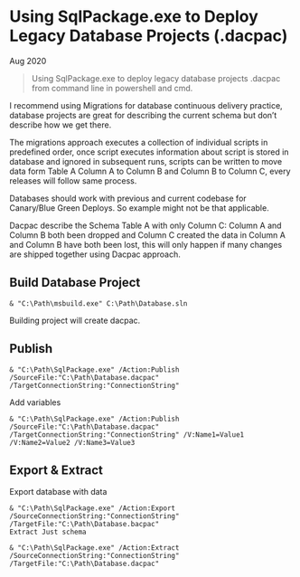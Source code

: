 # Using SqlPackage.exe to Deploy Legacy Database Projects (.dacpac)

Aug 2020

> Using SqlPackage.exe to deploy legacy database projects .dacpac from command line in powershell and cmd.

I recommend using Migrations for database continuous delivery practice, database projects are great for describing the current schema but don’t describe how we get there.

The migrations approach executes a collection of individual scripts in predefined order, once script executes information about script is stored in database and ignored in subsequent runs, scripts can be written to move data form Table A Column A to Column B and Column B to Column C, every releases will follow same process.

Databases should work with previous and current codebase for Canary/Blue Green Deploys. So example might not be that applicable.

Dacpac describe the Schema Table A with only Column C: Column A and Column B both been dropped and Column C created the data in Column A and Column B have both been lost, this will only happen if many changes are shipped together using Dacpac approach.

## Build Database Project

```
& "C:\Path\msbuild.exe" C:\Path\Database.sln
```

Building project will create dacpac.

## Publish

```
& "C:\Path\SqlPackage.exe" /Action:Publish /SourceFile:"C:\Path\Database.dacpac" /TargetConnectionString:"ConnectionString"
```

Add variables

```
& "C:\Path\SqlPackage.exe" /Action:Publish /SourceFile:"C:\Path\Database.dacpac" /TargetConnectionString:"ConnectionString" /V:Name1=Value1 /V:Name2=Value2 /V:Name3=Value3
```

## Export & Extract

Export database with data

```
& "C:\Path\SqlPackage.exe" /Action:Export /SourceConnectionString:"ConnectionString" /TargetFile:"C:\Path\Database.bacpac"
Extract Just schema
```

```
& "C:\Path\SqlPackage.exe" /Action:Extract /SourceConnectionString:"ConnectionString" /TargetFile:"C:\Path\Database.dacpac"
```